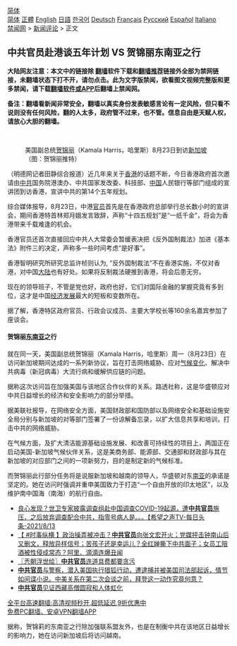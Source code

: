  <!-- 面包屑导航 --> <div class="breadcrumb"><!-- GTranslate: https://gtranslate.io/ -->  <div class="switcher notranslate">  <div class="selected">  <a href="#" onclick="return false;"> 简体</a>  </div>  <div class="option">  <a href="https://www.bannedbook.org" onclick="doGTranslate('zh-CN|zh-CN');jQuery('div.switcher div.selected a').html(jQuery(this).html());return false;" title="简体中文" class="nturl selected"> 简体</a>  <a href="https://www.bannedbook.org/zh-tw/" onclick="doGTranslate('zh-CN|zh-TW');jQuery('div.switcher div.selected a').html(jQuery(this).html());return false;" title="繁體中文" class="nturl"> 正體</a>  <a href="https://www.bannedbook.org/en/" onclick="doGTranslate('zh-CN|en');jQuery('div.switcher div.selected a').html(jQuery(this).html());return false;" title="English" class="nturl"> English</a>  <a href="https://www.bannedbook.org/ja/" onclick="doGTranslate('zh-CN|ja');jQuery('div.switcher div.selected a').html(jQuery(this).html());return false;" title="日本語" class="nturl"> 日語</a>  <a href="https://www.bannedbook.org/ko/" onclick="doGTranslate('zh-CN|ko');jQuery('div.switcher div.selected a').html(jQuery(this).html());return false;" title="한국어" class="nturl"> 한국어</a>  <a href="https://www.bannedbook.org/de/" onclick="doGTranslate('zh-CN|de');jQuery('div.switcher div.selected a').html(jQuery(this).html());return false;" title="Deutsch" class="nturl"> Deutsch</a>  <a href="https://www.bannedbook.org/fr/" onclick="doGTranslate('zh-CN|fr');jQuery('div.switcher div.selected a').html(jQuery(this).html());return false;" title="Français" class="nturl"> Français</a>  <a href="https://www.bannedbook.org/ru/" onclick="doGTranslate('zh-CN|ru');jQuery('div.switcher div.selected a').html(jQuery(this).html());return false;" title="Русский" class="nturl"> Русский</a>  <a href="https://www.bannedbook.org/es/" onclick="doGTranslate('zh-CN|es');jQuery('div.switcher div.selected a').html(jQuery(this).html());return false;" title="Español" class="nturl"> Español</a>  <a href="https://www.bannedbook.org/it/" onclick="doGTranslate('zh-CN|it');jQuery('div.switcher div.selected a').html(jQuery(this).html());return false;" title="Italiano" class="nturl"> Italiano</a>  </div>  </div>      <div class='breadcrumb-sub'><!-- Breadcrumb NavXT 6.3.0 --> <a href="https://www.bannedbook.org/" class="home">禁闻网</a> &gt; <a href="https://www.bannedbook.org/bnews/comments/" class="category">新闻评论</a> &gt; 正文</div></div><h2>中共官员赴港谈五年计划 VS 贺锦丽东南亚之行</h2> <p class="notice"><b>大陆网友注意：本文中的链接除 <a href="https://github.com/bannedbook/fanqiang" >翻墙</a>软件下载和<a href="https://github.com/killgcd/justmysocks/blob/master/README.md">翻墙推荐</a>链接外全部为禁网链接，未翻墙状态下打不开，请勿点击。此为文字版禁闻，欲看图文视频完整版和更多禁闻，请下载<a href="https://github.com/bannedbook/fanqiang">翻墙软件或APP</a>后翻墙上禁闻网。</p><p>备注：翻墙看新闻非常安全，翻墙以真实身份发表敏感言论有一定风险，但只看不说则没有任何风险，翻的人太多，政府管不过来，也不管。信息自由是天赋人权，请放心大胆的翻墙。</b></p>  <div class="entry"> <br /> <figure><a href="https://i2.wp.com/upload-images-bucket-v64rleca837do.s3.eu-west-1.amazonaws.com/wp-content/uploads/2021/08/23230901/E9e2_ijWEA8w4Bv.jpeg?fit=680%2C453&#038;ssl=1" data-caption="美国副总统贺锦丽（Kamala Harris，哈里斯）8月23日到访新加坡（图：贺锦丽推特）"></a><figcaption class="wp-caption-text">美国副总统<a href="https://www.bannedbook.org/bnews/tag/%E8%B4%BA%E9%94%A6%E4%B8%BD/" class="st_tag internal_tag" rel="tag" title="标签 贺锦丽 下的日志">贺锦丽</a>（Kamala Harris，哈里斯）8月23日到访<a href="https://www.bannedbook.org/bnews/tag/%e6%96%b0%e5%8a%a0%e5%9d%a1/" class="st_tag internal_tag" rel="tag" title="标签 新加坡 下的日志">新加坡</a>（图：贺锦丽推特）</figcaption></figure> <p>（明德网记者田静综合报道）近几年来关于<a href="https://www.bannedbook.org/bnews/tag/%e9%a6%99%e6%b8%af/" class="st_tag internal_tag" rel="tag" title="标签 香港 下的日志">香港</a>的话题不断，今日香港政府首次邀请由<a href="https://www.bannedbook.org/bnews/tag/%e4%b8%ad%e5%85%b1/" class="st_tag internal_tag" rel="tag" title="标签 中共 下的日志">中共</a>国务院港澳办、中共国家发改委、科技部、<span class='wp_keywordlink_affiliate'><a href="https://www.bannedbook.org/" title="中国" target="_blank">中国</a></span>人民银行等部门组成的宣讲团到访香港，宣讲中共的第14个五年规划。</p> <p>综合媒体报导，8月23日，中港<a href="https://www.bannedbook.org/bnews/tag/%E5%AE%98%E5%91%98/" class="st_tag internal_tag" rel="tag" title="标签 官员 下的日志">官员</a>首先是在香港政府总部举行总长数小时的宣讲会，期间香港特首林郑月娥发言致辞，声称“十四五规划”是“一纸千金”，将会为香港带来千载难逢的机会。</p> <p>香港官员还首次直接回应中共人大常委会暂缓表决把《反外国制裁法》加进《基本法》附件三的决定，声称多一些时间考虑“是好事”。</p>  <p>香港智明研究所研究总监许桢则认为, “反外国制裁法”不在香港实施，不仅对香港，对中国<span class='wp_keywordlink_affiliate'><a href="https://www.bannedbook.org/" title="大陆" target="_blank">大陆</a></span>也有好处。如果将反制裁法硬推到香港，将会后患无穷。</p> <p>现在的领导班子，不管是党也好，政府也好，它们对国际金融的掌握究竟有多到位，这才是中国<span class='wp_keywordlink'><a href="https://www.bannedbook.org/forum2/topic869.html" title="宪政、法治和经济发展——走向市场经济的制度保障" target="_blank">经济发展</a></span>最大的短板和变数所在。</p> <p>据了解，香港特区政府官员、行政会议成员、主要大学校长等160余名嘉宾参加了座谈会。</p>  <h4><strong>贺锦丽<a href="https://www.bannedbook.org/bnews/tag/%e4%b8%9c%e5%8d%97%e4%ba%9a/" class="st_tag internal_tag" rel="tag" title="标签 东南亚 下的日志">东南亚</a>之行</strong></h4> <p>就在同一天，美国副总统贺锦丽（Kamala Harris，哈里斯）周一（8月23日）在访问新加坡期间达成的一系列新协议，旨在打击网络威胁、应对<span class='wp_keywordlink'><a href="https://www.bannedbook.org/bnews/ssgc/20180904/993719.html" title="《魔鬼在统治着我们的世界(23)：环保主义(上)》" target="_blank">气候变化</a></span>、解决中共病毒（新冠病毒）大流行病和缓解供应链的问题。</p> <p>据称这次访问旨在加强美国与该地区合作伙伴的关系。路透社称，这是华盛顿应对中共日益增长的经济和安全影响力的部分举措。</p> <p>据美联社报导，在网络安全方面，美国财政部和国防部以及网络安全和基础设施安全局分别与新加坡的对等部门签署了一份谅解备忘录，以扩大信息共享和培训，打击中共的网络威胁。</p>  <p>在气候方面，及扩大清洁能源基础设施发展、和改善可持续性的项目上，两国正在启动美国-新加坡气候伙伴关系，这是美商务部、能源部、交通部和财政部与其在新加坡的对应部门之间的一项新努力，目的是制定新的气候标准。</p> <p>而贺锦丽此行部分任务将是说服新加坡和越南的领导人，华盛顿对东<a href="https://www.bannedbook.org/bnews/tag/%E5%8D%97%E4%BA%9A/" class="st_tag internal_tag" rel="tag" title="标签 南亚 下的日志">南亚</a>的承诺是坚定的。她在访问时强调并重申美国致力于打造“一个自由开放的印太地区”，以及维护南中国海（南海）的航行自由。</p> <ul class='op-related-articles' title='相关阅读'> <li><a href='https://www.bannedbook.org/bnews/comments/20210814/1606025.html' target='_blank'>良心发现？世卫专家披露调查组赴中国调查COVID-19起源，遭<b>中共官员</b>施压，之后放弃调查配合中共，指零号病人是。。。【希望之声TV-每日头条-2021/8/13</a></li> <li><a href='https://www.bannedbook.org/bnews/bannedvideo/20210810/1603422.html' target='_blank'>【 #时事纵横 】政治操弄被冲击？<b>中共官员</b>向张文宏开火；党媒抨击钟南山后又删文，释放异样信号；苦孩子还是幸运儿？全红婵撕下中共面子；女员工陪酒被性侵成常态？阿里、滴滴连爆丑闻</a></li> <li><a href='https://www.bannedbook.org/bnews/ssgc/20210731/1597582.html' target='_blank'>〖兲朝浮世绘〗<b>中共官员</b>连道具费都要贪污</a></li> <li><a href='https://www.bannedbook.org/bnews/bannedvideo/20210724/1593464.html' target='_blank'><b>中共官员</b>与警察，潜入美国执行猎狐行动，遭逮捕并被美国司法部起诉，情节如间谍小说。中美关系在第二次会谈之前，拜登这一动作究竟何意？</a></li> <li><a href='https://www.bannedbook.org/bnews/lifebaike/20210722/1591740.html' target='_blank'><b>中共官员</b>见证西藏高僧圆寂和人体虹化</a></li> </ul> <p class="texttj"> <a href="https://github.com/bannedbook/fanqiang/wiki/V2ray%E6%9C%BA%E5%9C%BA" target="_blank">全平台高速翻墙:高清视频秒开,超低延迟,9折优惠中</a><br/> <a href="https://github.com/bannedbook/fanqiang/wiki/%E7%A6%81%E9%97%BB%E7%BD%91%E5%AE%89%E5%8D%93%E7%BF%BB%E5%A2%99%E6%96%B0%E9%97%BBAPP" target="_blank">免费PC翻墙、安卓VPN翻墙APP</a></p> <p>据称，贺锦莉的东南亚之行除加强联系盟友外，也是在制衡中共在该地区日益增长的影响力，她在访问新加坡后将访问越南。</p><a name='sharetosocial'></a>  <div style="margin-bottom:5px;padding-bottom:5px;clear:both"> <div id="archive-pix-1" class="banner-ads"> <!-- AuctionX Display platform tag START --> <div id="26318x728x90x621x_ADSLOT2" clicktrack="%%CLICK_URL_ESC%%"></div> <!-- AuctionX Display platform tag END --> </div> <div id="archive-pix-2" class="banner-ads"> <!-- AuctionX Display platform tag START --> <div id="26315x300x250x621x_ADSLOT2" clicktrack="%%CLICK_URL_ESC%%"></div> <!-- AuctionX Display platform tag END --> </div> </div>  <div id="archive-pix-1" class="banner-ads"> <!-- AuctionX Display platform tag START --> <div id="26318x728x90x621x_ADSLOT3" clicktrack="%%CLICK_URL_ESC%%"></div> <!-- AuctionX Display platform tag END --> </div> </div><!--END ENTRY--> 